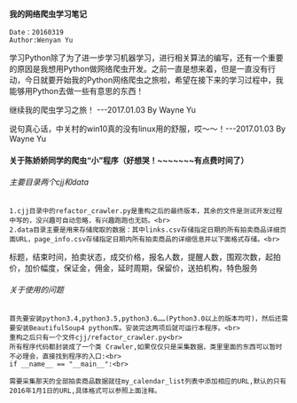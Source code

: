 **我的网络爬虫学习笔记**

	Date：20160319
	Author:Wenyan Yu

学习Python除了为了进一步学习机器学习，进行相关算法的编写，还有一个重要的原因是我想用Python做网络爬虫开发。之前一直是想来着，但是一直没有行动，今日就要开始我的Python网络爬虫之旅啦，希望在接下来的学习过程中，我能够用Python去做一些有意思的东西！

继续我的爬虫学习之旅！ ---2017.01.03 By Wayne Yu

说句真心话，中关村的win10真的没有linux用的舒服，哎～～！---2017.01.03 By Wayne Yu

#### 关于陈娇娇同学的爬虫“小”程序（好想哭！~~~~~~~有点费时间了）

###### 主要目录两个cjj和data</br>
    1.cjj目录中的refactor_crawler.py是重构之后的最终版本，其余的文件是测试开发过程中写的，没兴趣可自动忽略，有兴趣跑跑也无妨。<br>
    2.data目录主要是用来存储爬取的数据：其中links.csv存储指定日期的所有拍卖商品详细页面URL，page_info.csv存储指定日期内所有拍卖商品的详细信息并以下面格式存储。<br>

标题，结束时间，拍卖状态，成交价格，报名人数，提醒人数，围观次数，起拍价，加价幅度，保证金，佣金，延时周期，保留价，送拍机构，特色服务<br>

###### 关于使用的问题
    首先要安装python3.4,python3.5,python3.6……(Python3.0以上的版本均可)，然后还需要安装BeautifulSoup4 python库。安装完这两项后就可运行本程序。<br>
    重构之后只有一个文件cjj/refactor_crawler.py<br>
    所有程序代码都封装成了一个类 Crawler,如果仅仅只是采集数据，类里里面的东西可以暂时不必理会，直接找到程序的入口:<br>
    if __name__ == "__main__":<br>

    需要采集那天的全部拍卖商品数据就往my_calendar_list列表中添加相应的URL,默认的只有2016年1月1日的URL,具体格式可以参照上面注释。




